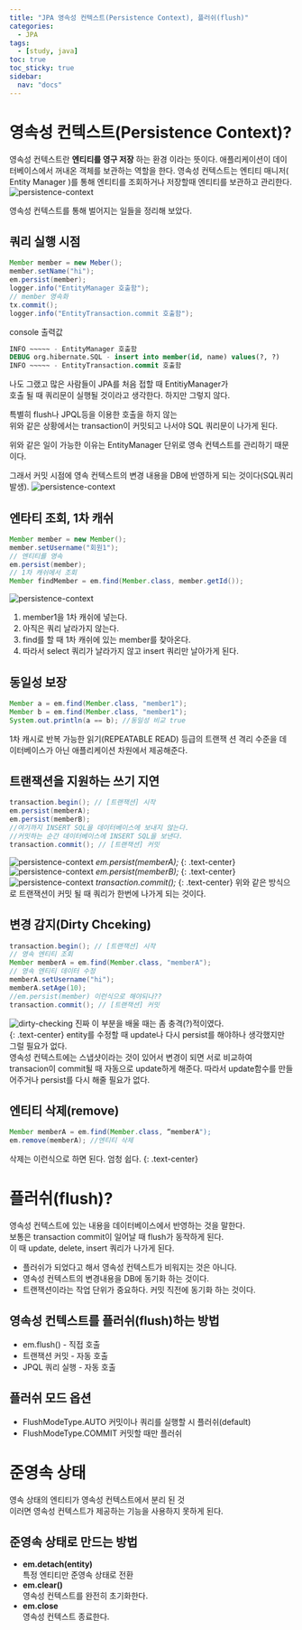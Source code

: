 ```yaml
---
title: "JPA 영속성 컨텍스트(Persistence Context), 플러쉬(flush)"
categories:
  - JPA
tags:
  - [study, java]
toc: true
toc_sticky: true
sidebar: 
  nav: "docs"
---
```


# 영속성 컨텍스트(Persistence Context)?
영속성 컨텍스트란 **엔티티를 영구 저장** 하는 환경 이라는 뜻이다.
애플리케이션이 데이터베이스에서 꺼내온 객체를 보관하는 역할을 한다. 영속성 컨텍스트는 엔티티 매니저( Entity Manager )를 통해 엔티티를 조회하거나 저장할때 엔티티를 보관하고 관리한다.
![persistence-context](/assets/images/persistence-context-working.png)

영속성 컨텍스트를 통해 벌어지는 일들을 정리해 보았다.

## 쿼리 실행 시점
```java
Member member = new Meber();
member.setName("hi");
em.persist(member); 
logger.info("EntityManager 호출함");
// member 영속화
tx.commit(); 
logger.info("EntityTransaction.commit 호출함");
```
console 출력값
```sql
INFO ~~~~~ - EntityManager 호출함
DEBUG org.hibernate.SQL - insert into member(id, name) values(?, ?)
INFO ~~~~~ - EntityTransaction.commit 호출함
```
나도 그랬고 많은 사람들이 JPA를 처음 접할 때 EntitiyManager가    
호출 될 때 쿼리문이 실행될 것이라고 생각한다. 하지만 그렇지 않다.   
   
특별히 flush나 JPQL등을 이용한 호출을 하지 않는    
위와 같은 상황에서는 transaction이 커밋되고 나서야 
SQL 쿼리문이 나가게 된다.    
    
위와 같은 일이 가능한 이유는 EntityManager 단위로 영속 컨텍스트를 관리하기 때문이다.   

그래서 커밋 시점에 영속 컨텍스트의 변경 내용을 DB에 반영하게 되는 것이다(SQL쿼리 발생).
![persistence-context](/assets/images/persistence-context.png)

## 엔타티 조회, 1차 캐쉬
```java
Member member = new Member(); 
member.setUsername("회원1");
// 엔티티를 영속 
em.persist(member);
// 1차 캐쉬에서 조회
Member findMember = em.find(Member.class, member.getId());
```
![persistence-context](/assets/images/persistence-context-cache.png)

1. member1을 1차 캐쉬에 넣는다. 
2. 아직은 쿼리 날라가지 않는다.
3. find를 할 때 1차 캐쉬에 있는 member를 찾아온다.
4. 따라서 select 쿼리가 날라가지 않고 insert 쿼리만 날아가게 된다.

## 동일성 보장
```java
Member a = em.find(Member.class, "member1"); 
Member b = em.find(Member.class, "member1");
System.out.println(a == b); //동일성 비교 true
```
1차 캐시로 반복 가능한 읽기(REPEATABLE READ) 등급의 트랜잭
션 격리 수준을 데이터베이스가 아닌 애플리케이션 차원에서 제공해준다.

## 트랜잭션을 지원하는 쓰기 지연
```java
transaction.begin(); // [트랜잭션] 시작
em.persist(memberA);
em.persist(memberB);
//여기까지 INSERT SQL을 데이터베이스에 보내지 않는다.
//커밋하는 순간 데이터베이스에 INSERT SQL을 보낸다.
transaction.commit(); // [트랜잭션] 커밋
```
![persistence-context](/assets/images/persistence-context-delay1.png)
*em.persist(memberA);*
{: .text-center}
![persistence-context](/assets/images/persistence-context-delay2.png)
*em.persist(memberB);*
{: .text-center}
![persistence-context](/assets/images/persistence-context-delay3.png)
*transaction.commit();*
{: .text-center}
위와 같은 방식으로 트랜잭션이 커밋 될 때 쿼리가 한번에 나가게 되는 것이다.

## 변경 감지(Dirty Chceking)
```java
transaction.begin(); // [트랜잭션] 시작
// 영속 엔티티 조회
Member memberA = em.find(Member.class, "memberA");
// 영속 엔티티 데이터 수정
memberA.setUsername("hi");
memberA.setAge(10);
//em.persist(member) 이런식으로 해야되나??
transaction.commit(); // [트랜잭션] 커밋
```
![dirty-checking](/assets/images/persistence-context-dirtychecking.png)
진짜 이 부분을 배울 때는 좀 충격(?)적이였다.  
{: .text-center}
entity를 수정할 때 update나 다시 persist를 해야하나 생각했지만 그럴 필요가 없다.   
영속성 컨텍스트에는 스냅샷이라는 것이 있어서 변경이 되면 서로 비교하여      
transacion이 commit될 때 자동으로 update하게 해준다.
따라서 update함수를 만들어주거나 persist를 다시 해줄 필요가 없다.

## 엔티티 삭제(remove)

```java
Member memberA = em.find(Member.class, “memberA");
em.remove(memberA); //엔티티 삭제
```

삭제는 이런식으로 하면 된다. 엄청 쉽다.
{: .text-center}
# 플러쉬(flush)?
영속성 컨텍스트에 있는 내용을 데이터베이스에서 반영하는 것을 말한다.   
보통은 transaction commit이 일어날 때 flush가 동작하게 된다.   
이 때 update, delete, insert 쿼리가 나가게 된다.    
- 플러쉬가 되었다고 해서 영속성 컨텍스트가 비워지는 것은 아니다.   
- 영속성 컨텍스트의 변경내용을 DB에 동기화 하는 것이다.
- 트랜잭션이라는 작업 단위가 중요하다. 커밋 직전에 동기화 하는 것이다.

## 영속성 컨텍스트를 플러쉬(flush)하는 방법
- em.flush() - 직접 호출
- 트랜잭션 커밋 - 자동 호출
- JPQL 쿼리 실행 - 자동 호출
## 플러쉬 모드 옵션
- FlushModeType.AUTO 커밋이나 쿼리를 실행할 시 플러쉬(default)
- FlushModeType.COMMIT 커밋할 때만 플러쉬

# 준영속 상태
영속 상태의 엔티티가 영속성 컨텍스트에서 분리 된 것   
이러면 영속성 컨텍스트가 제공하는 기능을 사용하지 못하게 된다.
## 준영속 상태로 만드는 방법
- __em.detach(entity)__   
특정 엔티티만 준영속 상태로 전환
- __em.clear()__   
영속성 컨텍스트를 완전히 초기화한다.
- __em.close__   
영속성 컨텍스트 종료한다.
